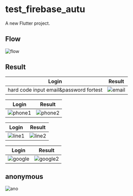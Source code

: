 # test_firebase_autu

A new Flutter project.

## Flow
![flow](https://user-images.githubusercontent.com/98645585/212482025-7614e277-dad7-4cf3-8777-37d6e21f2497.png)

## Result
Login            |  Result
:-------------------------:|:-------------------------:
 hard code input email&password fortest |  ![email](https://user-images.githubusercontent.com/98645585/212482377-4fd88505-34a0-4b34-88cd-0d7723fc427a.PNG)

Login            |  Result
:-------------------------:|:-------------------------:
![phone1](https://user-images.githubusercontent.com/98645585/212482599-ed922e24-f193-491f-928f-3be0e39f3694.PNG)|![phone2](https://user-images.githubusercontent.com/98645585/212482609-973408ef-a85d-4c36-b8c6-324f72fa5abc.PNG)
          
Login            |  Result
:-------------------------:|:-------------------------:
![line1](https://user-images.githubusercontent.com/98645585/212482618-910ec6d8-bd46-417d-9716-a9efacecdb17.PNG)|![line2](https://user-images.githubusercontent.com/98645585/212482623-7dd2332b-f499-4be0-8ca9-ad36fe34a373.PNG)
          
Login            |  Result
:-------------------------:|:-------------------------:
![google](https://user-images.githubusercontent.com/98645585/212482934-d7a2da88-9e4b-4331-a64f-a61441ba896a.PNG)|![google2](https://user-images.githubusercontent.com/98645585/212482936-b4a91da3-a406-41db-9a49-f3c50c2f7d2d.PNG)
## anonymous
![ano](https://user-images.githubusercontent.com/98645585/212482959-96ccd020-7a22-4c67-a9e6-b60e58a16f34.PNG)
